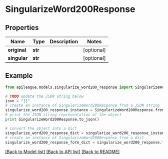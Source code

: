 # SingularizeWord200Response


## Properties

Name | Type | Description | Notes
------------ | ------------- | ------------- | -------------
**original** | **str** |  | [optional] 
**singular** | **str** |  | [optional] 

## Example

```python
from apileague.models.singularize_word200_response import SingularizeWord200Response

# TODO update the JSON string below
json = "{}"
# create an instance of SingularizeWord200Response from a JSON string
singularize_word200_response_instance = SingularizeWord200Response.from_json(json)
# print the JSON string representation of the object
print SingularizeWord200Response.to_json()

# convert the object into a dict
singularize_word200_response_dict = singularize_word200_response_instance.to_dict()
# create an instance of SingularizeWord200Response from a dict
singularize_word200_response_form_dict = singularize_word200_response.from_dict(singularize_word200_response_dict)
```
[[Back to Model list]](../README.md#documentation-for-models) [[Back to API list]](../README.md#documentation-for-api-endpoints) [[Back to README]](../README.md)


